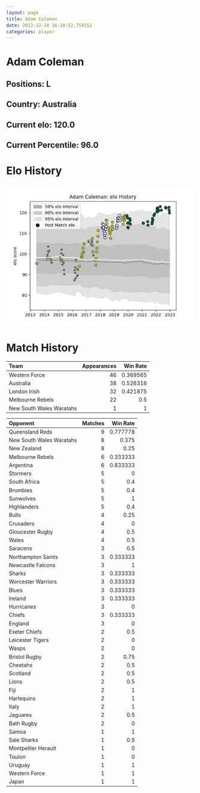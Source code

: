 ```yaml
---  
layout: page  
title: Adam Coleman  
date: 2022-12-18 16:28:52.754552  
categories: player  
---
```

# Adam Coleman

## Positions: L

## Country: Australia

## Current elo: 120.0

## Current Percentile: 96.0

# Elo History


![elo history](history_AdamColeman.png)
# Match History


| Team                     |   Appearances |   Win Rate |
|:-------------------------|--------------:|-----------:|
| Western Force            |            46 |   0.369565 |
| Australia                |            38 |   0.526316 |
| London Irish             |            32 |   0.421875 |
| Melbourne Rebels         |            22 |   0.5      |
| New South Wales Waratahs |             1 |   1        |

| Opponent                 |   Matches |   Win Rate |
|:-------------------------|----------:|-----------:|
| Queensland Reds          |         9 |   0.777778 |
| New South Wales Waratahs |         8 |   0.375    |
| New Zealand              |         8 |   0.25     |
| Melbourne Rebels         |         6 |   0.333333 |
| Argentina                |         6 |   0.833333 |
| Stormers                 |         5 |   0        |
| South Africa             |         5 |   0.4      |
| Brumbies                 |         5 |   0.4      |
| Sunwolves                |         5 |   1        |
| Highlanders              |         5 |   0.4      |
| Bulls                    |         4 |   0.25     |
| Crusaders                |         4 |   0        |
| Gloucester Rugby         |         4 |   0.5      |
| Wales                    |         4 |   0.5      |
| Saracens                 |         3 |   0.5      |
| Northampton Saints       |         3 |   0.333333 |
| Newcastle Falcons        |         3 |   1        |
| Sharks                   |         3 |   0.333333 |
| Worcester Warriors       |         3 |   0.333333 |
| Blues                    |         3 |   0.333333 |
| Ireland                  |         3 |   0.333333 |
| Hurricanes               |         3 |   0        |
| Chiefs                   |         3 |   0.333333 |
| England                  |         3 |   0        |
| Exeter Chiefs            |         2 |   0.5      |
| Leicester Tigers         |         2 |   0        |
| Wasps                    |         2 |   0        |
| Bristol Rugby            |         2 |   0.75     |
| Cheetahs                 |         2 |   0.5      |
| Scotland                 |         2 |   0.5      |
| Lions                    |         2 |   0.5      |
| Fiji                     |         2 |   1        |
| Harlequins               |         2 |   1        |
| Italy                    |         2 |   1        |
| Jaguares                 |         2 |   0.5      |
| Bath Rugby               |         2 |   0        |
| Samoa                    |         1 |   1        |
| Sale Sharks              |         1 |   0.5      |
| Montpellier Herault      |         1 |   0        |
| Toulon                   |         1 |   0        |
| Uruguay                  |         1 |   1        |
| Western Force            |         1 |   1        |
| Japan                    |         1 |   1        |
